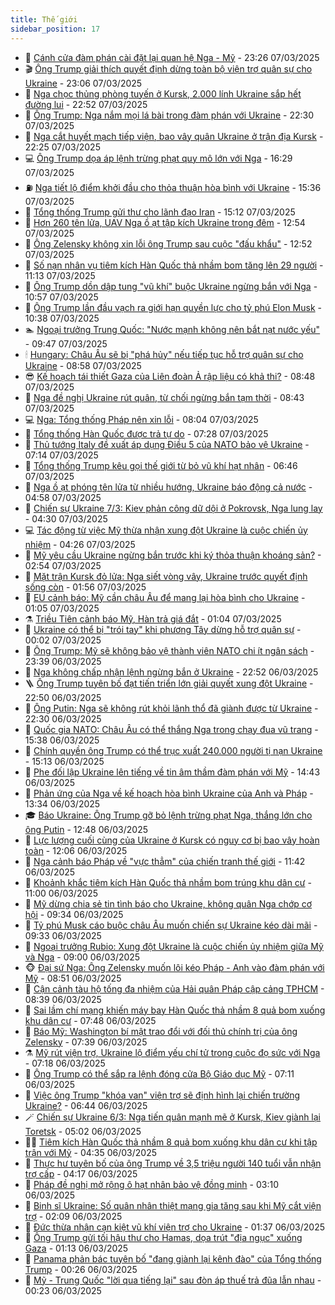 ```yaml
---
title: Thế giới
sidebar_position: 17
---
```


<!-- dantri-the-gioi:START -->
- 🌋 [Cánh cửa đàm phán cài đặt lại quan hệ Nga - Mỹ](https://dantri.com.vn/the-gioi/canh-cua-dam-phan-cai-dat-lai-quan-he-nga-my-20250306113935929.htm) - 23:26 07/03/2025
- 🎬 [Ông Trump giải thích quyết định dừng toàn bộ viện trợ quân sự cho Ukraine](https://dantri.com.vn/the-gioi/ong-trump-giai-thich-quyet-dinh-dung-toan-bo-vien-tro-quan-su-cho-ukraine-20250308054546517.htm) - 23:06 07/03/2025
- 🧰 [Nga chọc thủng phòng tuyến ở Kursk, 2.000 lính Ukraine sắp hết đường lui](https://dantri.com.vn/the-gioi/nga-choc-thung-phong-tuyen-o-kursk-2000-linh-ukraine-sap-het-duong-lui-20250308042809867.htm) - 22:52 07/03/2025
- 🌋 [Ông Trump: Nga nắm mọi lá bài trong đàm phán với Ukraine](https://dantri.com.vn/the-gioi/ong-trump-nga-nam-moi-la-bai-trong-dam-phan-voi-ukraine-20250308050310826.htm) - 22:30 07/03/2025
- 🗽 [Nga cắt huyết mạch tiếp viện, bao vây quân Ukraine ở trận địa Kursk](https://dantri.com.vn/the-gioi/nga-cat-huyet-mach-tiep-vien-bao-vay-quan-ukraine-o-tran-dia-kursk-20250308002237897.htm) - 22:25 07/03/2025
- 💻 [Ông Trump dọa áp lệnh trừng phạt quy mô lớn với Nga](https://dantri.com.vn/the-gioi/ong-trump-doa-ap-lenh-trung-phat-quy-mo-lon-voi-nga-20250307232558536.htm) - 16:29 07/03/2025
- ⛽️ [Nga tiết lộ điểm khởi đầu cho thỏa thuận hòa bình với Ukraine](https://dantri.com.vn/the-gioi/nga-tiet-lo-diem-khoi-dau-cho-thoa-thuan-hoa-binh-voi-ukraine-20250307221807210.htm) - 15:36 07/03/2025
- 🤩 [Tổng thống Trump gửi thư cho lãnh đạo Iran](https://dantri.com.vn/the-gioi/tong-thong-trump-gui-thu-cho-lanh-dao-iran-20250307195404835.htm) - 15:12 07/03/2025
- 🧐 [Hơn 260 tên lửa, UAV Nga ồ ạt tập kích Ukraine trong đêm](https://dantri.com.vn/the-gioi/hon-260-ten-lua-uav-nga-o-at-tap-kich-ukraine-trong-dem-20250307181422860.htm) - 12:54 07/03/2025
- 🎊 [Ông Zelensky không xin lỗi ông Trump sau cuộc &quot;đấu khẩu&quot;](https://dantri.com.vn/the-gioi/ong-zelensky-khong-xin-loi-ong-trump-sau-cuoc-dau-khau-20250307191900728.htm) - 12:52 07/03/2025
- 📝 [Số nạn nhân vụ tiêm kích Hàn Quốc thả nhầm bom tăng lên 29 người](https://dantri.com.vn/the-gioi/so-nan-nhan-vu-tiem-kich-han-quoc-tha-nham-bom-tang-len-29-nguoi-20250307180207088.htm) - 11:13 07/03/2025
- 🤡 [Ông Trump dồn dập tung &quot;vũ khí&quot; buộc Ukraine ngừng bắn với Nga](https://dantri.com.vn/the-gioi/ong-trump-don-dap-tung-vu-khi-buoc-ukraine-ngung-ban-voi-nga-20250307172158675.htm) - 10:57 07/03/2025
- 🥷 [Ông Trump lần đầu vạch ra giới hạn quyền lực cho tỷ phú Elon Musk](https://dantri.com.vn/the-gioi/ong-trump-lan-dau-vach-ra-gioi-han-quyen-luc-cho-ty-phu-elon-musk-20250307171243992.htm) - 10:38 07/03/2025
- 🏊 [Ngoại trưởng Trung Quốc: &quot;Nước mạnh không nên bắt nạt nước yếu&quot;](https://dantri.com.vn/the-gioi/ngoai-truong-trung-quoc-nuoc-manh-khong-nen-bat-nat-nuoc-yeu-20250307163334826.htm) - 09:47 07/03/2025
- 🕯 [Hungary: Châu Âu sẽ bị &quot;phá hủy&quot; nếu tiếp tục hỗ trợ quân sự cho Ukraine](https://dantri.com.vn/the-gioi/hungary-chau-au-se-bi-pha-huy-neu-tiep-tuc-ho-tro-quan-su-cho-ukraine-20250307154726655.htm) - 08:58 07/03/2025
- 😎 [Kế hoạch tái thiết Gaza của Liên đoàn Ả rập liệu có khả thi?](https://dantri.com.vn/the-gioi/ke-hoach-tai-thiet-gaza-cua-lien-doan-a-rap-lieu-co-kha-thi-20250307154758717.htm) - 08:48 07/03/2025
- 🌈 [Nga đề nghị Ukraine rút quân, từ chối ngừng bắn tạm thời](https://dantri.com.vn/the-gioi/nga-de-nghi-ukraine-rut-quan-tu-choi-ngung-ban-tam-thoi-20250307153650282.htm) - 08:43 07/03/2025
- 💻 [Nga: Tổng thống Pháp nên xin lỗi](https://dantri.com.vn/the-gioi/nga-tong-thong-phap-nen-xin-loi-20250307145317987.htm) - 08:04 07/03/2025
- 🤖 [Tổng thống Hàn Quốc được trả tự do](https://dantri.com.vn/the-gioi/tong-thong-han-quoc-duoc-tra-tu-do-20250307141014405.htm) - 07:28 07/03/2025
- 🦏 [Thủ tướng Italy đề xuất áp dụng Điều 5 của NATO bảo vệ Ukraine](https://dantri.com.vn/the-gioi/thu-tuong-italy-de-xuat-ap-dung-dieu-5-cua-nato-bao-ve-ukraine-20250307140042450.htm) - 07:14 07/03/2025
- 🌁 [Tổng thống Trump kêu gọi thế giới từ bỏ vũ khí hạt nhân](https://dantri.com.vn/the-gioi/tong-thong-trump-keu-goi-the-gioi-tu-bo-vu-khi-hat-nhan-20250307120417307.htm) - 06:46 07/03/2025
- 🐘 [Nga ồ ạt phóng tên lửa từ nhiều hướng, Ukraine báo động cả nước](https://dantri.com.vn/the-gioi/nga-o-at-phong-ten-lua-tu-nhieu-huong-ukraine-bao-dong-ca-nuoc-20250307114845283.htm) - 04:58 07/03/2025
- 🥷 [Chiến sự Ukraine 7/3: Kiev phản công dữ dội ở Pokrovsk, Nga lung lay](https://dantri.com.vn/the-gioi/chien-su-ukraine-73-kiev-phan-cong-du-doi-o-pokrovsk-nga-lung-lay-20250307092802580.htm) - 04:30 07/03/2025
- 💻 [Tác động từ việc Mỹ thừa nhận xung đột Ukraine là cuộc chiến ủy nhiệm](https://dantri.com.vn/the-gioi/tac-dong-tu-viec-my-thua-nhan-xung-dot-ukraine-la-cuoc-chien-uy-nhiem-20250307095141815.htm) - 04:26 07/03/2025
- 🎡 [Mỹ yêu cầu Ukraine ngừng bắn trước khi ký thỏa thuận khoáng sản?](https://dantri.com.vn/the-gioi/my-yeu-cau-ukraine-ngung-ban-truoc-khi-ky-thoa-thuan-khoang-san-20250307094250259.htm) - 02:54 07/03/2025
- 🧰 [Mặt trận Kursk đỏ lửa: Nga siết vòng vây, Ukraine trước quyết định sống còn](https://dantri.com.vn/the-gioi/mat-tran-kursk-do-lua-nga-siet-vong-vay-ukraine-truoc-quyet-dinh-song-con-20250307084755418.htm) - 01:56 07/03/2025
- 🥸 [EU cảnh báo: Mỹ cần châu Âu để mang lại hòa bình cho Ukraine](https://dantri.com.vn/the-gioi/eu-canh-bao-my-can-chau-au-de-mang-lai-hoa-binh-cho-ukraine-20250307074156237.htm) - 01:05 07/03/2025
- ⚗️ [Triều Tiên cảnh báo Mỹ, Hàn trả giá đắt](https://dantri.com.vn/the-gioi/trieu-tien-canh-bao-my-han-tra-gia-dat-20250307074141215.htm) - 01:04 07/03/2025
- 🌮 [Ukraine có thể bị &quot;trói tay&quot; khi phương Tây dừng hỗ trợ quân sự](https://dantri.com.vn/the-gioi/ukraine-co-the-bi-troi-tay-khi-phuong-tay-dung-ho-tro-quan-su-20250307062519291.htm) - 00:02 07/03/2025
- 🎃 [Ông Trump: Mỹ sẽ không bảo vệ thành viên NATO chi ít ngân sách](https://dantri.com.vn/the-gioi/ong-trump-my-se-khong-bao-ve-thanh-vien-nato-chi-it-ngan-sach-20250307063411320.htm) - 23:39 06/03/2025
- 💫 [Nga không chấp nhận lệnh ngừng bắn ở Ukraine](https://dantri.com.vn/the-gioi/nga-khong-chap-nhan-lenh-ngung-ban-o-ukraine-20250307054659863.htm) - 22:52 06/03/2025
- 🪜 [Ông Trump tuyên bố đạt tiến triển lớn giải quyết xung đột Ukraine](https://dantri.com.vn/the-gioi/ong-trump-tuyen-bo-dat-tien-trien-lon-giai-quyet-xung-dot-ukraine-20250307054448700.htm) - 22:50 06/03/2025
- 🌋 [Ông Putin: Nga sẽ không rút khỏi lãnh thổ đã giành được từ Ukraine](https://dantri.com.vn/the-gioi/ong-putin-nga-se-khong-rut-khoi-lanh-tho-da-gianh-duoc-tu-ukraine-20250307002655707.htm) - 22:30 06/03/2025
- 🦏 [Quốc gia NATO: Châu Âu có thể thắng Nga trong chạy đua vũ trang](https://dantri.com.vn/the-gioi/quoc-gia-nato-chau-au-co-the-thang-nga-trong-chay-dua-vu-trang-20250306220331983.htm) - 15:38 06/03/2025
- 👀 [Chính quyền ông Trump có thể trục xuất 240.000 người tị nạn Ukraine](https://dantri.com.vn/the-gioi/chinh-quyen-ong-trump-co-the-truc-xuat-240000-nguoi-ti-nan-ukraine-20250306214751671.htm) - 15:13 06/03/2025
- 🧰 [Phe đối lập Ukraine lên tiếng về tin âm thầm đàm phán với Mỹ](https://dantri.com.vn/the-gioi/phe-doi-lap-ukraine-len-tieng-ve-tin-am-tham-dam-phan-voi-my-20250306213233735.htm) - 14:43 06/03/2025
- 🚀 [Phản ứng của Nga về kế hoạch hòa bình Ukraine của Anh và Pháp](https://dantri.com.vn/the-gioi/phan-ung-cua-nga-ve-ke-hoach-hoa-binh-ukraine-cua-anh-va-phap-20250306202249979.htm) - 13:34 06/03/2025
- 🎓 [Báo Ukraine: Ông Trump gỡ bỏ lệnh trừng phạt Nga, thắng lớn cho ông Putin](https://dantri.com.vn/the-gioi/bao-ukraine-ong-trump-go-bo-lenh-trung-phat-nga-thang-lon-cho-ong-putin-20250306154436883.htm) - 12:48 06/03/2025
- 🥸 [Lực lượng cuối cùng của Ukraine ở Kursk có nguy cơ bị bao vây hoàn toàn](https://dantri.com.vn/the-gioi/luc-luong-cuoi-cung-cua-ukraine-o-kursk-co-nguy-co-bi-bao-vay-hoan-toan-20250306182417686.htm) - 12:06 06/03/2025
- 🦅 [Nga cảnh báo Pháp về &quot;vực thẳm&quot; của chiến tranh thế giới](https://dantri.com.vn/the-gioi/nga-canh-bao-phap-ve-vuc-tham-cua-chien-tranh-the-gioi-20250306165826088.htm) - 11:42 06/03/2025
- 🤭 [Khoảnh khắc tiêm kích Hàn Quốc thả nhầm bom trúng khu dân cư](https://dantri.com.vn/the-gioi/khoanh-khac-tiem-kich-han-quoc-tha-nham-bom-trung-khu-dan-cu-20250306163555911.htm) - 11:00 06/03/2025
- 🤖 [Mỹ dừng chia sẻ tin tình báo cho Ukraine, không quân Nga chớp cơ hội](https://dantri.com.vn/the-gioi/my-dung-chia-se-tin-tinh-bao-cho-ukraine-khong-quan-nga-chop-co-hoi-20250306135009856.htm) - 09:34 06/03/2025
- 🐲 [Tỷ phú Musk cáo buộc châu Âu muốn chiến sự Ukraine kéo dài mãi](https://dantri.com.vn/the-gioi/ty-phu-musk-cao-buoc-chau-au-muon-chien-su-ukraine-keo-dai-mai-20250306162937219.htm) - 09:33 06/03/2025
- 🫣 [Ngoại trưởng Rubio: Xung đột Ukraine là cuộc chiến ủy nhiệm giữa Mỹ và Nga](https://dantri.com.vn/the-gioi/ngoai-truong-rubio-xung-dot-ukraine-la-cuoc-chien-uy-nhiem-giua-my-va-nga-20250306152547021.htm) - 09:00 06/03/2025
- 🐵 [Đại sứ Nga: Ông Zelensky muốn lôi kéo Pháp - Anh vào đàm phán với Mỹ](https://dantri.com.vn/the-gioi/dai-su-nga-ong-zelensky-muon-loi-keo-phap-anh-vao-dam-phan-voi-my-20250306153936431.htm) - 08:51 06/03/2025
- 🫶 [Cận cảnh tàu hộ tống đa nhiệm của Hải quân Pháp cập cảng TPHCM](https://dantri.com.vn/the-gioi/can-canh-tau-ho-tong-da-nhiem-cua-hai-quan-phap-cap-cang-tphcm-20250306145212232.htm) - 08:39 06/03/2025
- 💃 [Sai lầm chí mạng khiến máy bay Hàn Quốc thả nhầm 8 quả bom xuống khu dân cư](https://dantri.com.vn/the-gioi/sai-lam-chi-mang-khien-may-bay-han-quoc-tha-nham-8-qua-bom-xuong-khu-dan-cu-20250306143925617.htm) - 07:48 06/03/2025
- 💫 [Báo Mỹ: Washington bí mật trao đổi với đối thủ chính trị của ông Zelensky](https://dantri.com.vn/the-gioi/bao-my-washington-bi-mat-trao-doi-voi-doi-thu-chinh-tri-cua-ong-zelensky-20250306142612339.htm) - 07:39 06/03/2025
- ⚗️ [Mỹ rút viện trợ, Ukraine lộ điểm yếu chí tử trong cuộc đọ sức với Nga](https://dantri.com.vn/the-gioi/my-rut-vien-tro-ukraine-lo-diem-yeu-chi-tu-trong-cuoc-do-suc-voi-nga-20250306140101875.htm) - 07:18 06/03/2025
- 🥷 [Ông Trump có thể sắp ra lệnh đóng cửa Bộ Giáo dục Mỹ](https://dantri.com.vn/the-gioi/ong-trump-co-the-sap-ra-lenh-dong-cua-bo-giao-duc-my-20250306135929386.htm) - 07:11 06/03/2025
- 🥸 [Việc ông Trump &quot;khóa van&quot; viện trợ sẽ định hình lại chiến trường Ukraine?](https://dantri.com.vn/the-gioi/viec-ong-trump-khoa-van-vien-tro-se-dinh-hinh-lai-chien-truong-ukraine-20250306105810166.htm) - 06:44 06/03/2025
- 🪄 [Chiến sự Ukraine 6/3: Nga tiến quân mạnh mẽ ở Kursk, Kiev giành lại Toretsk](https://dantri.com.vn/the-gioi/chien-su-ukraine-63-nga-tien-quan-manh-me-o-kursk-kiev-gianh-lai-toretsk-20250306115919143.htm) - 05:02 06/03/2025
- 🧑‍💻 [Tiêm kích Hàn Quốc thả nhầm 8 quả bom xuống khu dân cư khi tập trận với Mỹ](https://dantri.com.vn/the-gioi/tiem-kich-han-quoc-tha-nham-8-qua-bom-xuong-khu-dan-cu-khi-tap-tran-voi-my-20250306112746204.htm) - 04:35 06/03/2025
- 🤭 [Thực hư tuyên bố của ông Trump về 3,5 triệu người 140 tuổi vẫn nhận trợ cấp](https://dantri.com.vn/the-gioi/thuc-hu-tuyen-bo-cua-ong-trump-ve-35-trieu-nguoi-140-tuoi-van-nhan-tro-cap-20250306104357162.htm) - 04:17 06/03/2025
- 🗽 [Pháp đề nghị mở rộng ô hạt nhân bảo vệ đồng minh](https://dantri.com.vn/the-gioi/phap-de-nghi-mo-rong-o-hat-nhan-bao-ve-dong-minh-20250306100416074.htm) - 03:10 06/03/2025
- 🤖 [Binh sĩ Ukraine: Số quân nhân thiệt mạng gia tăng sau khi Mỹ cắt viện trợ](https://dantri.com.vn/the-gioi/binh-si-ukraine-so-quan-nhan-thiet-mang-gia-tang-sau-khi-my-cat-vien-tro-20250306085023389.htm) - 02:09 06/03/2025
- 🌈 [Đức thừa nhận cạn kiệt vũ khí viện trợ cho Ukraine](https://dantri.com.vn/the-gioi/duc-thua-nhan-can-kiet-vu-khi-vien-tro-cho-ukraine-20250306080119384.htm) - 01:37 06/03/2025
- 🤩 [Ông Trump gửi tối hậu thư cho Hamas, dọa trút &quot;địa ngục&quot; xuống Gaza](https://dantri.com.vn/the-gioi/ong-trump-gui-toi-hau-thu-cho-hamas-doa-trut-dia-nguc-xuong-gaza-20250306080341223.htm) - 01:13 06/03/2025
- 🤗 [Panama phản bác tuyên bố &quot;đang giành lại kênh đào&quot; của Tổng thống Trump](https://dantri.com.vn/the-gioi/panama-phan-bac-tuyen-bo-dang-gianh-lai-kenh-dao-cua-tong-thong-trump-20250306071840948.htm) - 00:26 06/03/2025
- 🙉 [Mỹ - Trung Quốc &quot;lời qua tiếng lại&quot; sau đòn áp thuế trả đũa lẫn nhau](https://dantri.com.vn/the-gioi/my-trung-quoc-loi-qua-tieng-lai-sau-don-ap-thue-tra-dua-lan-nhau-20250305161944227.htm) - 00:23 06/03/2025<!-- dantri-the-gioi:END -->
